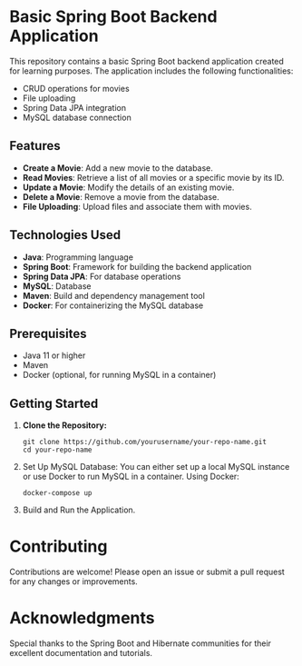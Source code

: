 # Basic Spring Boot Backend Application

This repository contains a basic Spring Boot backend application created for learning purposes. The application includes the following functionalities:

- CRUD operations for movies
- File uploading
- Spring Data JPA integration
- MySQL database connection

## Features

- **Create a Movie**: Add a new movie to the database.
- **Read Movies**: Retrieve a list of all movies or a specific movie by its ID.
- **Update a Movie**: Modify the details of an existing movie.
- **Delete a Movie**: Remove a movie from the database.
- **File Uploading**: Upload files and associate them with movies.

## Technologies Used

- **Java**: Programming language
- **Spring Boot**: Framework for building the backend application
- **Spring Data JPA**: For database operations
- **MySQL**: Database
- **Maven**: Build and dependency management tool
- **Docker**: For containerizing the MySQL database

## Prerequisites

- Java 11 or higher
- Maven
- Docker (optional, for running MySQL in a container)

## Getting Started

1. **Clone the Repository:**

   ```
   git clone https://github.com/yourusername/your-repo-name.git
   cd your-repo-name
    ```
2. Set Up MySQL Database:
   You can either set up a local MySQL instance or use Docker to run MySQL in a container.
   Using Docker:
   ```
   docker-compose up
   ```
3. Build and Run the Application.

# Contributing
  Contributions are welcome! Please open an issue or submit a pull request for any changes or improvements.

# Acknowledgments
  Special thanks to the Spring Boot and Hibernate communities for their excellent documentation and tutorials.

